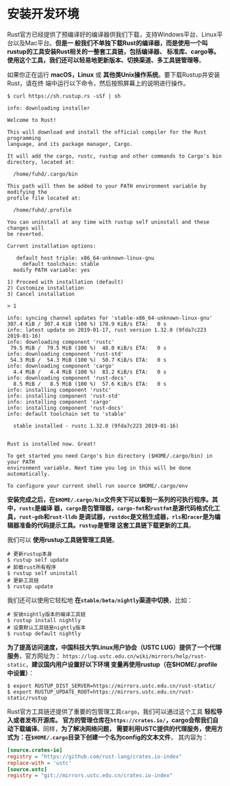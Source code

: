 安装开发环境
================================================================================
Rust官方已经提供了预编译好的编译器供我们下载，支持Windows平台、Linux平台以及Mac平台。**但是一
般我们不单独下载Rust的编译器，而是使用一个叫rustup的工具安装Rust相关的一整套工具链，包括编译器、
标准库、cargo等。使用这个工具，我们还可以轻易地更新版本、切换渠道、多工具链管理等**。

如果你正在运行 **macOS，Linux** 或 **其他类Unix操作系统**。要下载Rustup并安装Rust，请在终
端中运行以下命令，然后按照屏幕上的说明进行操作。 
```shell 
$ curl https://sh.rustup.rs -sSf | sh
```
```
info: downloading installer

Welcome to Rust!

This will download and install the official compiler for the Rust programming 
language, and its package manager, Cargo.

It will add the cargo, rustc, rustup and other commands to Cargo's bin 
directory, located at:

  /home/fuhd/.cargo/bin

This path will then be added to your PATH environment variable by modifying the
profile file located at:

  /home/fuhd/.profile

You can uninstall at any time with rustup self uninstall and these changes will
be reverted.

Current installation options:

   default host triple: x86_64-unknown-linux-gnu
     default toolchain: stable
  modify PATH variable: yes

1) Proceed with installation (default)
2) Customize installation
3) Cancel installation

> 1

info: syncing channel updates for 'stable-x86_64-unknown-linux-gnu'
307.4 KiB / 307.4 KiB (100 %) 178.9 KiB/s ETA:   0 s                
info: latest update on 2019-01-17, rust version 1.32.0 (9fda7c223 2019-01-16)
info: downloading component 'rustc'
 79.5 MiB /  79.5 MiB (100 %)  48.0 KiB/s ETA:   0 s                       
info: downloading component 'rust-std'
 54.3 MiB /  54.3 MiB (100 %)  50.7 KiB/s ETA:   0 s                
info: downloading component 'cargo'
  4.4 MiB /   4.4 MiB (100 %)  83.2 KiB/s ETA:   0 s                 
info: downloading component 'rust-docs'
  8.5 MiB /   8.5 MiB (100 %)  57.6 KiB/s ETA:   0 s                
info: installing component 'rustc'
info: installing component 'rust-std'
info: installing component 'cargo'
info: installing component 'rust-docs'
info: default toolchain set to 'stable'

  stable installed - rustc 1.32.0 (9fda7c223 2019-01-16)


Rust is installed now. Great!

To get started you need Cargo's bin directory ($HOME/.cargo/bin) in your PATH 
environment variable. Next time you log in this will be done automatically.

To configure your current shell run source $HOME/.cargo/env
```
**安装完成之后，在`$HOME/.cargo/bin`文件夹下可以看到一系列的可执行程序。其中，`rustc`是编译
器，`cargo`是包管理器，`cargo-fmt`和`rustfmt`是源代码格式化工具，`rust-gdb`和`rust-lldb`
是调试器，`rustdoc`是文档生成器，`rls`和`racer`是为编辑器准备的代码提示工具。`rustup`是管理
这套工具链下载更新的工具**。

我们可以 **使用rustup工具链管理工具链**。
```shell 
# 更新rustup本身
$ rustup self update 
# 卸载rust所有程序
$ rustup self uninstall 
# 更新工具链
$ rustup update 
```
我们还可以使用它轻松地 **在`stable/beta/nightly`渠道中切换**，比如：
```shell 
# 安装nightly版本的编译工具链
$ rustup install nightly
# 设置默认工具链是nightly版本
$ rustup default nightly 
```
**为了提高访问速度，中国科技大学Linux用户协会（USTC LUG）提供了一个代理服务**，官方网址为：
`https://lug.ustc.edu.cn/wiki/mirrors/help/rust-static`，**建议国内用户设置好以下环境
变量再使用rustup（在$HOME/.profile中设置）**：
```shell 
$ export RUSTUP_DIST_SERVER=https://mirrors.ustc.edu.cn/rust-static/
$ export RUSTUP_UPDATE_ROOT=https://mirrors.ustc.edu.cn/rust-static/rustup 
```

Rust官方工具链还提供了重要的包管理工具`cargo`，我们可以通过这个工具 **轻松导入或者发布开源库。
官方的管理仓库在`https://crates.io/`，cargo会帮我们自动下载编译**。同样，**为了解决网络问题，
需要利用USTC提供的代理服务，使用方式为：在`$HOME/.cargo`目录下创建一个名为config的文本文件**，
其内容为：
```ini
[source.crates-io]
registry = "https://github.com/rust-lang/crates.io-index" 
replace-with = 'ustc'
[source.ustc]
registry = "git://mirrors.ustc.edu.cn/crates.io-index"
```


